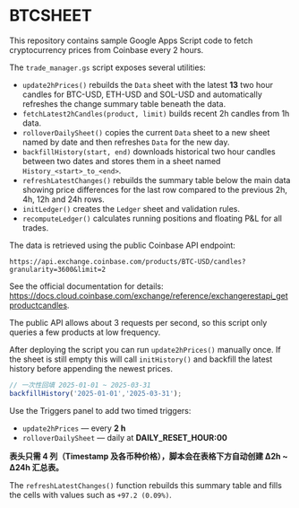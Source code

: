# BTCSHEET

This repository contains sample Google Apps Script code to fetch cryptocurrency prices from Coinbase every 2 hours.

The `trade_manager.gs` script exposes several utilities:

- `update2hPrices()` rebuilds the `Data` sheet with the latest **13** two hour candles for BTC-USD, ETH-USD and SOL-USD and automatically refreshes the change summary table beneath the data.
- `fetchLatest2hCandles(product, limit)` builds recent 2h candles from 1h data.
- `rolloverDailySheet()` copies the current `Data` sheet to a new sheet named by date and then refreshes `Data` for the new day.
- `backfillHistory(start, end)` downloads historical two hour candles between two dates and stores them in a sheet named `History_<start>_to_<end>`.
- `refreshLatestChanges()` rebuilds the summary table below the main data showing price differences for the last row compared to the previous 2h, 4h, 12h and 24h rows.
- `initLedger()` creates the `Ledger` sheet and validation rules.
- `recomputeLedger()` calculates running positions and floating P&L for all trades.

The data is retrieved using the public Coinbase API endpoint:

```
https://api.exchange.coinbase.com/products/BTC-USD/candles?granularity=3600&limit=2
```

See the official documentation for details: <https://docs.cloud.coinbase.com/exchange/reference/exchangerestapi_getproductcandles>.

The public API allows about 3 requests per second, so this script only queries a few products at low frequency.

After deploying the script you can run `update2hPrices()` manually once. If the
sheet is still empty this will call `initHistory()` and backfill the latest
history before appending the newest prices.

```js
// 一次性回填 2025-01-01 ~ 2025-03-31
backfillHistory('2025-01-01','2025-03-31');
```

Use the Triggers panel to add two timed triggers:

- `update2hPrices` — every **2 h**
- `rolloverDailySheet` — daily at **DAILY_RESET_HOUR:00**

**表头只需 4 列（Timestamp 及各币种价格），脚本会在表格下方自动创建 Δ2h ~ Δ24h 汇总表。**

The `refreshLatestChanges()` function rebuilds this summary table and fills the
cells with values such as `+97.2 (0.09%)`.

